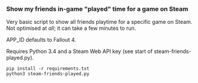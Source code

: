 ### Show my friends in-game "played" time for a game on Steam

Very basic script to show all friends playtime for a specific game on Steam.
Not optimised at *all*; it can take a few minutes to run.

APP_ID defaults to Fallout 4.

Requires Python 3.4 and a Steam Web API key (see start of steam-friends-played.py).

```
pip install -r requirements.txt
python3 steam-friends-played.py
```
